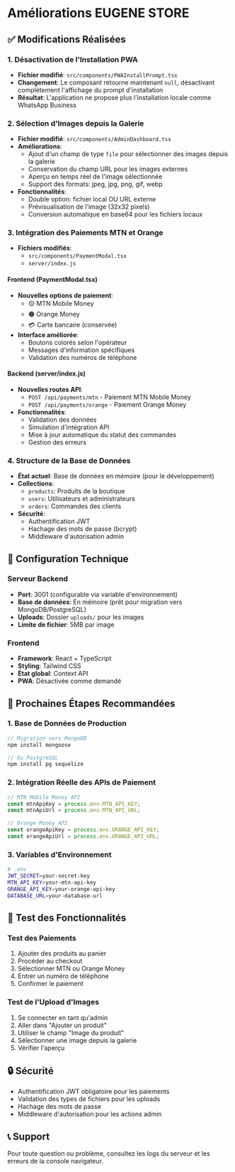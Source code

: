 # Améliorations EUGENE STORE

## ✅ Modifications Réalisées

### 1. Désactivation de l'Installation PWA
- **Fichier modifié**: `src/components/PWAInstallPrompt.tsx`
- **Changement**: Le composant retourne maintenant `null`, désactivant complètement l'affichage du prompt d'installation
- **Résultat**: L'application ne propose plus l'installation locale comme WhatsApp Business

### 2. Sélection d'Images depuis la Galerie
- **Fichier modifié**: `src/components/AdminDashboard.tsx`
- **Améliorations**:
  - Ajout d'un champ de type `file` pour sélectionner des images depuis la galerie
  - Conservation du champ URL pour les images externes
  - Aperçu en temps réel de l'image sélectionnée
  - Support des formats: jpeg, jpg, png, gif, webp
- **Fonctionnalités**:
  - Double option: fichier local OU URL externe
  - Prévisualisation de l'image (32x32 pixels)
  - Conversion automatique en base64 pour les fichiers locaux

### 3. Intégration des Paiements MTN et Orange
- **Fichiers modifiés**: 
  - `src/components/PaymentModal.tsx`
  - `server/index.js`

#### Frontend (PaymentModal.tsx)
- **Nouvelles options de paiement**:
  - 🟡 MTN Mobile Money
  - 🟠 Orange Money
  - 💳 Carte bancaire (conservée)
- **Interface améliorée**:
  - Boutons colorés selon l'opérateur
  - Messages d'information spécifiques
  - Validation des numéros de téléphone

#### Backend (server/index.js)
- **Nouvelles routes API**:
  - `POST /api/payments/mtn` - Paiement MTN Mobile Money
  - `POST /api/payments/orange` - Paiement Orange Money
- **Fonctionnalités**:
  - Validation des données
  - Simulation d'intégration API
  - Mise à jour automatique du statut des commandes
  - Gestion des erreurs

### 4. Structure de la Base de Données
- **État actuel**: Base de données en mémoire (pour le développement)
- **Collections**:
  - `products`: Produits de la boutique
  - `users`: Utilisateurs et administrateurs
  - `orders`: Commandes des clients
- **Sécurité**:
  - Authentification JWT
  - Hachage des mots de passe (bcrypt)
  - Middleware d'autorisation admin

## 🔧 Configuration Technique

### Serveur Backend
- **Port**: 3001 (configurable via variable d'environnement)
- **Base de données**: En mémoire (prêt pour migration vers MongoDB/PostgreSQL)
- **Uploads**: Dossier `uploads/` pour les images
- **Limite de fichier**: 5MB par image

### Frontend
- **Framework**: React + TypeScript
- **Styling**: Tailwind CSS
- **État global**: Context API
- **PWA**: Désactivée comme demandé

## 🚀 Prochaines Étapes Recommandées

### 1. Base de Données de Production
```javascript
// Migration vers MongoDB
npm install mongoose

// Ou PostgreSQL
npm install pg sequelize
```

### 2. Intégration Réelle des APIs de Paiement
```javascript
// MTN Mobile Money API
const mtnApiKey = process.env.MTN_API_KEY;
const mtnApiUrl = process.env.MTN_API_URL;

// Orange Money API
const orangeApiKey = process.env.ORANGE_API_KEY;
const orangeApiUrl = process.env.ORANGE_API_URL;
```

### 3. Variables d'Environnement
```bash
# .env
JWT_SECRET=your-secret-key
MTN_API_KEY=your-mtn-api-key
ORANGE_API_KEY=your-orange-api-key
DATABASE_URL=your-database-url
```

## 📱 Test des Fonctionnalités

### Test des Paiements
1. Ajouter des produits au panier
2. Procéder au checkout
3. Sélectionner MTN ou Orange Money
4. Entrer un numéro de téléphone
5. Confirmer le paiement

### Test de l'Upload d'Images
1. Se connecter en tant qu'admin
2. Aller dans "Ajouter un produit"
3. Utiliser le champ "Image du produit"
4. Sélectionner une image depuis la galerie
5. Vérifier l'aperçu

## 🔒 Sécurité

- Authentification JWT obligatoire pour les paiements
- Validation des types de fichiers pour les uploads
- Hachage des mots de passe
- Middleware d'autorisation pour les actions admin

## 📞 Support

Pour toute question ou problème, consultez les logs du serveur et les erreurs de la console navigateur. 